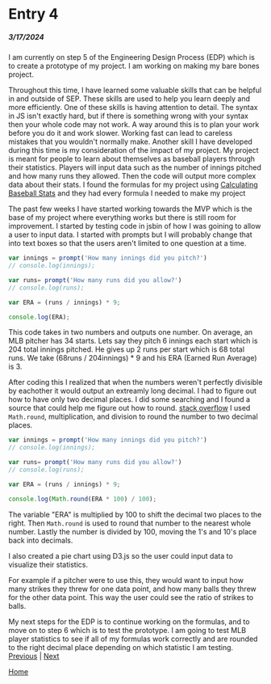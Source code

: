 # Entry 4
##### 3/17/2024

I am currently on step 5 of the Engineering Design Process (EDP) which is to create a prototype of my project. I am working on making my bare bones project. 

Throughout this time, I have learned some valuable skills that can be helpful in and outside of SEP. These skills are used to help you learn deeply and more efficiently. One of these skills is having attention to detail. The syntax in JS isn't exactly hard, but if there is something wrong with your syntax then your whole code may not work. A way around this is to plan your work before you do it and work slower. Working fast can lead to careless mistakes that you wouldn't normally make. Another skill I have developed during this time is my consideration of the impact of my project. My project is meant for people to learn about themselves as baseball players through their statistics. Players will input data such as the number of innings pitched and how many runs they allowed. Then the code will output more complex data about their stats. I found the formulas for my project using [Calculating Baseball Stats](https://www.mlbbaseballfreepicks.com/calculating-baseball-stats/) and they had every formula I needed to make my project

The past few weeks I have started working towards the MVP which is the base of my project where everything works but there is still room for improvement. I started by testing code in jsbin of how I was goining to allow a user to input data. I started with prompts but I will probably change that into text boxes so that the users aren't limited to one question at a time. 

``` js
var innings = prompt('How many innings did you pitch?')
// console.log(innings);

var runs= prompt('How many runs did you allow?')
// console.log(runs);

var ERA = (runs / innings) * 9;

console.log(ERA);
```
This code takes in two numbers and outputs one number. On average, an MLB pitcher has 34 starts. Lets say they pitch 6 innings each start which is 204 total innings pitched. He gives up 2 runs per start which is 68 total runs. We take (68runs / 204innings) * 9 and his ERA (Earned Run Average) is 3.

After coding this I realized that when the numbers weren't perfectly divisible by eachother it would output an extreamly long decimal. I had to figure out how to have only two decimal places. I did some searching and I found a source that could help me figure out how to round. [stack overflow](https://stackoverflow.com/questions/51357334/how-would-i-round-a-number-eg-2-12-to-the-nearest-tenth-2-1-in-js) I used `Math.round`, multiplication, and division to round the number to two decimal places. 

``` js
var innings = prompt('How many innings did you pitch?')
// console.log(innings);

var runs= prompt('How many runs did you allow?')
// console.log(runs);

var ERA = (runs / innings) * 9;

console.log(Math.round(ERA * 100) / 100);
```
The variable "ERA" is multiplied by 100 to shift the decimal two places to the right. Then `Math.round` is used to round that number to the nearest whole number. Lastly the number is divided by 100, moving the 1's and 10's place back into decimals.

I also created a pie chart using D3.js so the user could input data to visualize their statistics. 


For example if a pitcher were to use this, they would want to input how many strikes they threw for one data point, and how many balls they threw for the other data point. This way the user could see the ratio of strikes to balls.

My next steps for the EDP is to continue working on the formulas, and to move on to step 6 which is to test the prototype. I am going to test MLB player statistics to see if all of my formulas work correctly and are rounded to the right decimal place depending on which statistic I am testing.
[Previous](entry03.md) | [Next](entry05.md)

[Home](../README.md)
